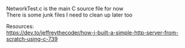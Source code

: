 NetworkTest.c is the main C source file for now  
There is some junk files I need to clean up later too  

Resources:  
https://dev.to/jeffreythecoder/how-i-built-a-simple-http-server-from-scratch-using-c-739  
